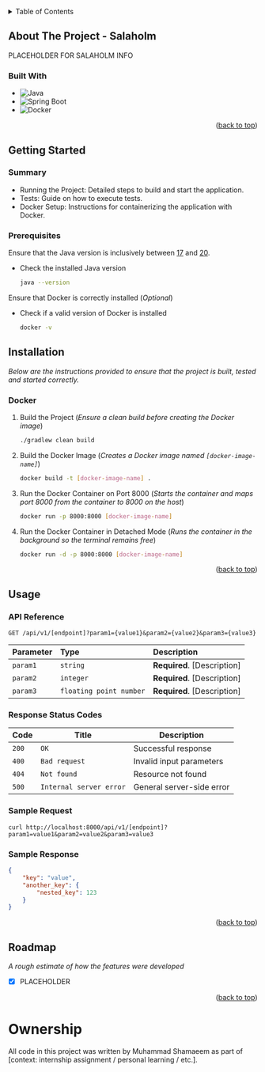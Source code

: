 <a id="readme-top"></a>

<details>
  <summary>Table of Contents</summary>
  <ol>
    <li>
      <a href="#about-the-project">About The Project</a>
      <ul>
        <li><a href="#built-with">Built With</a></li>
      </ul>
    </li>
    <li>
      <a href="#getting-started">Getting Started</a>
      <ul>
        <li><a href="#summary">Summary</a></li>
        <li><a href="#pre-req">Prerequisites</a></li>
        <li>
            <a href="#installation">Installation</a>
            <ul>
                <li><a href="#docker">Docker</a></li>
                <li><a href="#PLACEHOLDER">PLACEHOLDER</a></li>
            </ul>
      </ul>
    </li>
    <li><a href="#usage">Usage</a>
        <ul>
            <li><a href="#api-reference">API Reference</a></li>
            <li><a href="#response-status-codes">Response Status Codes</a></li>
            <li><a href="#sample-request">Sample Request</a></li>
            <li><a href="#sample-response">Sample Response</a></li>
        </ul>
    </li>
    <li><a href="#roadmap">Roadmap</a></li>
    <li><a href="#ownership">Ownership</a></li>
  </ol>
</details>

<a id="about-the-project"></a>
## About The Project - Salaholm
PLACEHOLDER FOR SALAHOLM INFO 

<a id="built-with"></a>
### Built With

* ![Java](https://img.shields.io/badge/Java-%23ED8B00.svg?logo=openjdk&logoColor=white)
* ![Spring Boot](https://img.shields.io/badge/Spring%20Boot-6DB33F?logo=springboot&logoColor=fff)
* ![Docker](https://img.shields.io/badge/Docker-2496ED?logo=docker&logoColor=fff)

<p align="right">(<a href="#readme-top">back to top</a>)</p>

<a id="getting-started"></a>
## Getting Started

<a id="summary"></a>
### Summary

* Running the Project: Detailed steps to build and start the application.
* Tests: Guide on how to execute tests.
* Docker Setup: Instructions for containerizing the application with Docker.

<a id="pre-req"></a>
### Prerequisites

Ensure that the Java version is inclusively between [17](https://adoptium.net/temurin/releases/?version=17) and [20](https://adoptium.net/temurin/releases/?version=20).

* Check the installed Java version 
  ```sh
  java --version

Ensure that Docker is correctly installed (*Optional*)

* Check if a valid version of Docker is installed

  ```sh
  docker -v
  ```

<a id="installation"></a>

## Installation

*Below are the instructions provided to ensure that the project is built, tested and started correctly.*

<a id="docker"></a>

### Docker

1. Build the Project (*Ensure a clean build before creating the Docker image*)

   ```sh
   ./gradlew clean build
   ```
2. Build the Docker Image (*Creates a Docker image named `[docker-image-name]`*)

   ```sh
   docker build -t [docker-image-name] .
   ```
3. Run the Docker Container on Port 8000 (*Starts the container and maps port 8000 from the container to 8000 on the host*)

   ```sh
   docker run -p 8000:8000 [docker-image-name]
   ```
4. Run the Docker Container in Detached Mode (*Runs the container in the background so the terminal remains free*)

   ```sh
   docker run -d -p 8000:8000 [docker-image-name]
   ```
<a id="PLACEHOLDER"></a>

<p align="right">(<a href="#readme-top">back to top</a>)</p>

<a id="usage"></a>

## Usage

<a id="api-reference"></a>

### API Reference

```http
GET /api/v1/[endpoint]?param1={value1}&param2={value2}&param3={value3}
```

| Parameter | Type                    | Description                  |
| :-------- | :---------------------- | :--------------------------- |
| `param1`  | `string`                | **Required**. \[Description] |
| `param2`  | `integer`               | **Required**. \[Description] |
| `param3`  | `floating point number` | **Required**. \[Description] |

<a id="response-status-codes"></a>

### Response Status Codes

| Code  | Title                   | Description               |
| ----- | ----------------------- | ------------------------- |
| `200` | `OK`                    | Successful response       |
| `400` | `Bad request`           | Invalid input parameters  |
| `404` | `Not found`             | Resource not found        |
| `500` | `Internal server error` | General server-side error |

<a id="sample-request"></a>

### Sample Request

```http
curl http://localhost:8000/api/v1/[endpoint]?param1=value1&param2=value2&param3=value3
```

<a id="sample-response"></a>

### Sample Response

```json
{
    "key": "value",
    "another_key": {
        "nested_key": 123
    }
}
```

<p align="right">(<a href="#readme-top">back to top</a>)</p>

<a id="roadmap"></a>

## Roadmap

*A rough estimate of how the features were developed*

* [x] PLACEHOLDER

<p align="right">(<a href="#readme-top">back to top</a>)</p>

<a id="ownership"></a>

# Ownership

All code in this project was written by Muhammad Shamaeem as part of \[context: internship assignment / personal learning / etc.].
